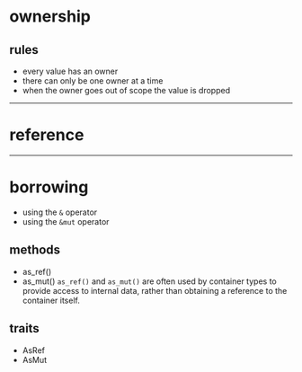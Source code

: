 # ownership
## rules
- every value has an owner
- there can only be one owner at a time
- when the owner goes out of scope the value is dropped

-------------------------------------------------------------------------------
# reference


-------------------------------------------------------------------------------
# borrowing
- using the `&` operator
- using the `&mut` operator

## methods
- as_ref()
- as_mut()
`as_ref()` and `as_mut()` are often used by container types to provide access
    to internal data, rather than obtaining a reference to the container itself.

## traits
- AsRef
- AsMut

